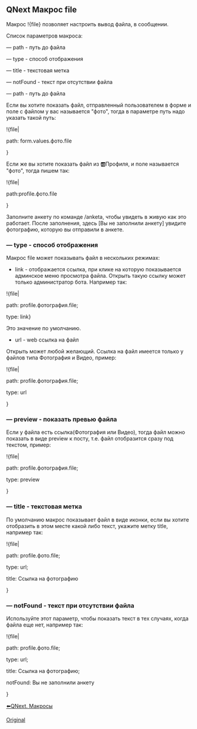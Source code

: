 ## QNext Макрос file

Макрос !{file} позволяет настроить вывод файла, в сообщении.



Список параметров макроса:

— path - путь до файла

— type - способ отображения

— title - текстовая метка

— notFound - текст при отсутствии файла



— path - путь до файла

Если вы хотите показать файл, отправленный пользователем в форме и поле с файлом у вас называется "фото", тогда в параметре путь надо указать такой путь:

!{file|

 path: form.values.фото.file

}



Если же вы хотите показать файл из 🆎Профиля, и поле называется "фото", тогда пишем так:

!{file|

 path:profile.фото.file

}

Заполните анкету по команде /anketa, чтобы увидеть в живую как это работает. После заполнения, здесь [Вы не заполнили анкету] увидите фотографию, которую вы отправили в анкете.


### — type - способ отображения

Макрос file может показывать файл в нескольких режимах:
 * link - отображается ссылка, при клике на которую показывается админское меню просмотра файла. Открыть такую ссылку может только администратор бота. Например так:

!{file|

 path: profile.фотография.file;

 type: link}

Это значение по умолчанию.
* url - web ссылка на файл

Открыть может любой желающий. Ссылка на файл имеется только у файлов типа Фотография и Видео, пример:

!{file|

 path: profile.фотография.file;

 type: url

}
### — preview - показать превью файла

Если у файла есть ссылка(Фотография или Видео), тогда файл можно показать в виде preview к посту, т.е. файл отобразится сразу под текстом, пример:

!{file|

 path: profile.фотография.file;

 type: preview

}


### — title - текстовая метка

По умолчанию макрос показывает файл в виде иконки, если вы хотите отобразить в этом месте какой либо текст, укажите метку title, например так:

!{file|

 path: profile.фото.file;

 type: url;

 title: Ссылка на фотографию

}


### — notFound - текст при отсутствии файла

Используйте этот параметр, чтобы показать текст в тех случаях, когда файла еще нет, например так:

!{file|

 path: profile.фото.file;

 type: url;

 title: Ссылка на фотографию;

 notFound: Вы не заполнили анкету

}



[⬅️QNext. Макросы](/docs-test/macros)
  
[Original](https://telegra.ph/QNext-Macros-file-05-22)